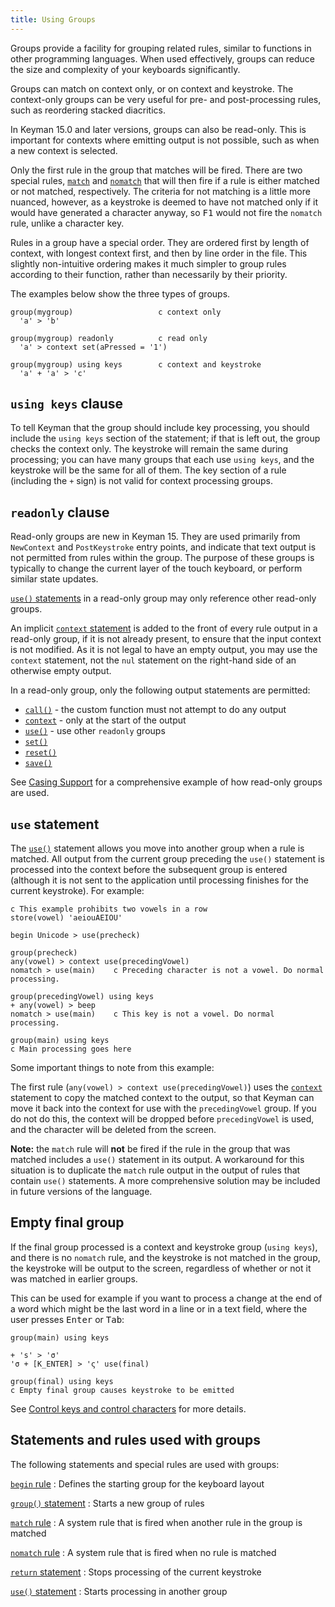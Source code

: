 ```yaml
---
title: Using Groups
---
```


Groups provide a facility for grouping related rules, similar to functions in
other programming languages. When used effectively, groups can reduce the size
and complexity of your keyboards significantly.

Groups can match on context only, or on context and keystroke. The context-only
groups can be very useful for pre- and post-processing rules, such as reordering
stacked diacritics.

In Keyman 15.0 and later versions, groups can also be read-only. This is
important for contexts where emitting output is not possible, such as when a
new context is selected.

Only the first rule in the group that matches will be fired. There are two
special rules, [`match`](../reference/match) and
[`nomatch`](../reference/nomatch) that will then fire if a rule is either
matched or not matched, respectively. The criteria for not matching is a little
more nuanced, however, as a keystroke is deemed to have not matched only if it
would have generated a character anyway, so <kbd>F1</kbd> would not fire the
`nomatch` rule, unlike a character key.

Rules in a group have a special order. They are ordered first by length of
context, with longest context first, and then by line order in the file. This
slightly non-intuitive ordering makes it much simpler to group rules according
to their function, rather than necessarily by their priority.

The examples below show the three types of groups.

```
group(mygroup)                   c context only
  'a' > 'b'

group(mygroup) readonly          c read only
  'a' > context set(aPressed = '1')

group(mygroup) using keys        c context and keystroke
  'a' + 'a' > 'c'
```

## `using keys` clause

To tell Keyman that the group should include key processing, you should include
the `using keys` section of the statement; if that is left out, the group checks
the context only. The keystroke will remain the same during processing; you can
have many groups that each use `using keys`, and the keystroke will be the same
for all of them. The key section of a rule (including the `+` sign) is not valid
for context processing groups.

## `readonly` clause

Read-only groups are new in Keyman 15. They are used primarily from `NewContext`
and `PostKeystroke` entry points, and indicate that text output is not permitted
from rules within the group. The purpose of these groups is typically to change
the current layer of the touch keyboard, or perform similar state updates.

[`use()` statements](../reference/use) in a read-only group may only reference
other read-only groups.

An implicit [`context` statement](../reference/context) is added to the front of
every rule output in a read-only group, if it is not already present, to ensure
that the input context is not modified. As it is not legal to have an empty
output, you may use the `context` statement, not the `nul` statement on the
right-hand side of an otherwise empty output.

In a read-only group, only the following output statements are permitted:

* [`call()`](../reference/call) - the custom function must not attempt to do any
  output
* [`context`](../reference/context) - only at the start of the output
* [`use()`](../reference/use) - use other `readonly` groups
* [`set()`](../reference/set)
* [`reset()`](../reference/reset)
* [`save()`](../reference/save)

See [Casing Support](casing-support) for a comprehensive example of
how read-only groups are used.

## `use` statement

The [`use()`](../reference/use) statement allows you move into another group
when a rule is matched. All output from the current group preceding the `use()`
statement is processed into the context before the subsequent group is entered
(although it is not sent to the application until processing finishes for the
current keystroke). For example:

```
c This example prohibits two vowels in a row
store(vowel) 'aeiouAEIOU'

begin Unicode > use(precheck)

group(precheck)
any(vowel) > context use(precedingVowel)
nomatch > use(main)    c Preceding character is not a vowel. Do normal processing.

group(precedingVowel) using keys
+ any(vowel) > beep
nomatch > use(main)    c This key is not a vowel. Do normal processing.

group(main) using keys
c Main processing goes here
```

Some important things to note from this example:

The first rule (`any(vowel) > context use(precedingVowel)`) uses the
[`context`](../reference/context) statement to copy the matched context to the
output, so that Keyman can move it back into the context for use with the
`precedingVowel` group. If you do not do this, the context will be dropped
before `precedingVowel` is used, and the character will be deleted from the
screen.

**Note:** the `match` rule will **not** be fired if the rule in the group that
was matched includes a `use()` statement in its output. A workaround for this
situation is to duplicate the `match` rule output in the output of rules that
contain `use()` statements. A more comprehensive solution may be included in
future versions of the language.

## Empty final group

If the final group processed is a context and keystroke group (`using keys`),
and there is no `nomatch` rule, and the keystroke is not matched in the group,
the keystroke will be output to the screen, regardless of whether or not it was
matched in earlier groups.

This can be used for example if you want to process a change at the end of a
word which might be the last word in a line or in a text field, where the user
presses <kbd>Enter</kbd> or <kbd>Tab</kbd>:

```
group(main) using keys

+ 's' > 'σ'
'σ + [K_ENTER] > 'ς' use(final)

group(final) using keys
c Empty final group causes keystroke to be emitted
```

See [Control keys and control characters](control-keys) for more details.

## Statements and rules used with groups

The following statements and special rules are used with groups:

[`begin` rule](../reference/begin)
: Defines the starting group for the keyboard layout

[`group()` statement](../reference/group)
: Starts a new group of rules

[`match` rule](../reference/match)
: A system rule that is fired when another rule in the group is matched

[`nomatch` rule](../reference/nomatch)
: A system rule that is fired when no rule is matched

[`return` statement](../reference/return)
: Stops processing of the current keystroke

[`use()` statement](../reference/use)
: Starts processing in another group
